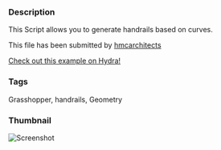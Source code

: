 ### Description 
This Script allows you to generate handrails based on curves. 

This file has been submitted by [hmcarchitects](https://github.com/hmcarchitects)

[Check out this example on Hydra!](http://hydrashare.github.io/hydra/viewer?owner=hmcarchitects&fork=hydra&id=GH-G-Handrail_Horizontal_Railing)
### Tags 
Grasshopper, handrails, Geometry
### Thumbnail 
![Screenshot](https://raw.githubusercontent.com/hmcarchitects/hydra/master/GH-G-Handrail_Horizontal_Railing/thumbnail.png)
